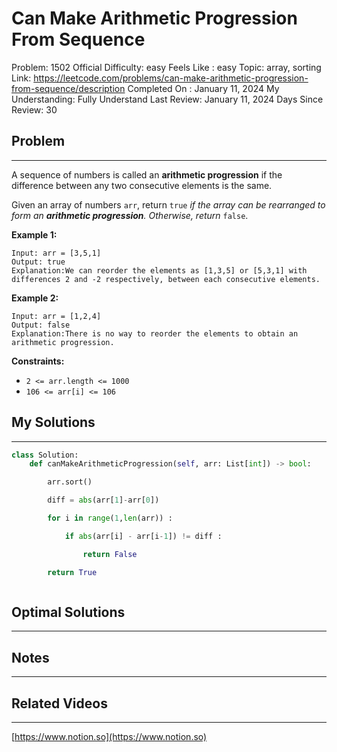 # Can Make Arithmetic Progression From Sequence

Problem: 1502
Official Difficulty: easy
Feels Like : easy
Topic: array, sorting
Link: https://leetcode.com/problems/can-make-arithmetic-progression-from-sequence/description
Completed On : January 11, 2024
My Understanding: Fully Understand
Last Review: January 11, 2024
Days Since Review: 30

## Problem

---

A sequence of numbers is called an **arithmetic progression** if the difference between any two consecutive elements is the same.

Given an array of numbers `arr`, return `true` *if the array can be rearranged to form an **arithmetic progression**. Otherwise, return* `false`.

**Example 1:**

```
Input: arr = [3,5,1]
Output: true
Explanation:We can reorder the elements as [1,3,5] or [5,3,1] with differences 2 and -2 respectively, between each consecutive elements.
```

**Example 2:**

```
Input: arr = [1,2,4]
Output: false
Explanation:There is no way to reorder the elements to obtain an arithmetic progression.
```

**Constraints:**

- `2 <= arr.length <= 1000`
- `106 <= arr[i] <= 106`

## My Solutions

---

```python
class Solution:
    def canMakeArithmeticProgression(self, arr: List[int]) -> bool:

        arr.sort()

        diff = abs(arr[1]-arr[0])

        for i in range(1,len(arr)) :

            if abs(arr[i] - arr[i-1]) != diff : 

                return False

        return True
```

```python

```

## Optimal Solutions

---

## Notes

---

 

## Related Videos

---

[https://www.notion.so](https://www.notion.so)